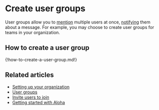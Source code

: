# Create user groups

User groups allow you to [mention](/help/mention-a-user-or-group) multiple
users at once, [notifying](/help/pm-mention-alert-notifications) them about a message. For example, you may choose to create user groups for teams in your organization.

## How to create a user group

{!how-to-create-a-user-group.md!}

## Related articles

* [Setting up your organization](/help/getting-your-organization-started-with-zulip)
* [User groups](/help/user-groups)
* [Invite users to join](/help/invite-users-to-join)
* [Getting started with Aloha](/help/getting-started-with-zulip)
